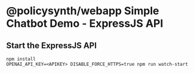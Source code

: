 # @policysynth/webapp Simple Chatbot Demo - ExpressJS API

## Start the ExpressJS API
```
npm install
OPENAI_API_KEY=<APIKEY> DISABLE_FORCE_HTTPS=true npm run watch-start
```
